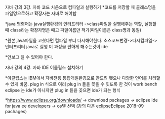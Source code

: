 자바 강의 3강. 자바 코드 처음으로 컴파일과 실행하기
*코드를 저장할 때 클래스명을 파일명으로하고 확장자는 자바로 해야함

*java 명령어는 java실행환경의 인터프리터 ->class파일을 실행해주는 역할, 실행할 때 class라는 확장자명은 때고 파일이름만 적기(파일이름은 class명과 동일)

*원본 java파일을 고쳣다면 컴파일 부터 다시해야한다.   소스코드변경->다시컴파일->인터프리터 java로 실행 이 과정을  편하게 해주는것이 ide

*안보고 칠 수 있어야 한다. 

자바 강의 4강. 자바 IDE 이클립스 설치하기

*이클립스는 IBM에서 자바전용 통합개발환경으로 만드려 햇으나 다양한 언어를 처리할 수 있게 바꿈. plug in 식으로 여러 plug in 들을 꽂을 수 잇또록 한 것이 work bench eclipse 는 ide가 아니지만 plug in 들을 꽂으면 ide가 되는 형식

*https://www.eclipse.org/downloads/ -> download packages -> eclipse ide for java ee developers -> os별 선택  (강의 다운 eclipseEclipse 2018-09 pachages)
